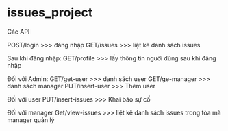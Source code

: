# issues_project

Các API

POST/login    >>> đăng nhập
GET/issues    >>> liệt kê danh sách issues

Sau khi đăng nhập:
GET/profile    >>> lấy thông tin người dùng sau khi đăng nhập

Đối với Admin:
GET/get-user    >>> danh sách user
GET/ge-manager    >>> danh sách manager
PUT/insert-user   >>> Thêm user

Đối với user
PUT/insert-issues >>> Khai báo sự cố

Đối với manager
Get/view-issues  >>> liệt kê danh sách issues trong tòa mà manager quản lý
